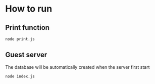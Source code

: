 # How to run

## Print function

```bash
node print.js
```

## Guest server

The database will be automatically created when the server first start

```bash
node index.js
```
